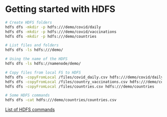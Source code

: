 # Getting started with HDFS

```bash
# Create HDFS folders
hdfs dfs -mkdir -p hdfs:///demo/covid/daily
hdfs dfs -mkdir -p hdfs:///demo/covid/vaccinations
hdfs dfs -mkdir -p hdfs:///demo/countries

# List files and folders
hdfs dfs -ls hdfs:///demo/

# Using the name of the HDFS
hdfs dfs -ls hdfs://namenode/demo/

# Copy files from local FS to HDFS
hdfs dfs -copyFromLocal /files/covid_daily.csv hdfs:///demo/covid/daily
hdfs dfs -copyFromLocal /files/country_vaccinations.csv hdfs:///demo/covid/vaccinations
hdfs dfs -copyFromLocal /files/countries.csv hdfs:///demo/countries

# Some HDFS commands
hdfs dfs -cat hdfs:///demo/countries/countries.csv
```

[List of HDFS commands](https://hadoop.apache.org/docs/current/hadoop-project-dist/hadoop-common/FileSystemShell.html)
